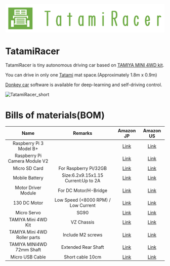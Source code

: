 ![TatamiRacer_Logo](img/TatamiRacer_LogoM.png)
# TatamiRacer
TatamiRacer is tiny autonomous driving car based on [TAMIYA MINI 4WD kit](https://www.tamiya.com/english/mini4wd/m4item/m4item.htm).

You can drive in only one [Tatami](https://en.wikipedia.org/wiki/Tatami) mat space.(Approximately 1.8m x 0.9m)

[Donkey car](http://docs.donkeycar.com/) software is available for deep-learning and self-driving control.  

![TatamiRacer_short](img/TatamiRacer_short.gif)

# Bills of materials(BOM)
| Name | Remarks | Amazon JP | Amazon US|
|:---:|:---:|:---:|:---:|
| Raspberry Pi 3 Model B+ | | [Link](https://www.amazon.co.jp/dp/B087WKPWNW/) | [Link](https://www.amazon.com/dp/B07P4LSDYV) |
| Raspberry Pi Camera Module V2  | | [Link](https://www.amazon.co.jp/dp/B07W6NK7TW/) | [Link](https://www.amazon.com/dp/B07W6THFPH/) |
| Micro SD Card | For Raspberry Pi/32GB| [Link](https://www.amazon.co.jp/dp/B06XWMQ81P/) | [Link](https://www.amazon.com/dp/B06XWMQ81P) |
| Mobile Battery | Size:6.2x9.15x1.15 Current:Up to 2A |[Link](https://www.amazon.co.jp/dp/B07SN2R3S2/) | [Link](https://www.amazon.com/dp/B082X53VDL/) |
| Motor Driver Module| For DC Motor/H-Bridge| [Link](https://www.amazon.co.jp/dp/B078X88R27/) | [Link](https://www.amazon.com/dp/B07Y1QJZK3/) |
|130 DC Motor | Low Speed (<8000 RPM) / Low Current| [Link](https://www.amazon.co.jp/dp/B005AFBLIA/) | [Link](https://www.amazon.com/dp/https://www.amazon.com/dp/B0743835CY) |
| Micro Servo | SG90| [Link](https://www.amazon.co.jp/dp/B016FKJJ8M/) | [Link](https://www.amazon.com/dp/B083JYP59Y/) |
| TAMIYA Mini 4WD Kit | VZ Chassis| [Link](https://www.amazon.co.jp/dp/B08C5FM9HM/) | [Link](https://www.amazon.com/dp/B083JYP59Y/) |
| TAMIYA Mini 4WD Roller parts | Include M2 screws| [Link](https://www.amazon.co.jp/dp/B004LVOV8G/) | [Link](https://www.amazon.com/dp/B075FM86KG/) |
| TAMIYA MINI4WD 72mm Shaft | Extended Rear Shaft| [Link](https://www.amazon.co.jp/dp/B003GALRS0/) | [Link](https://www.amazon.com/dp/B002CAO2IC/) |
| Micro USB Cable | Short cable 10cm| [Link](https://www.amazon.co.jp/dp/B07PTZ6VGV/) | [Link](https://www.amazon.com/dp/B01FA4JXN0/) |

